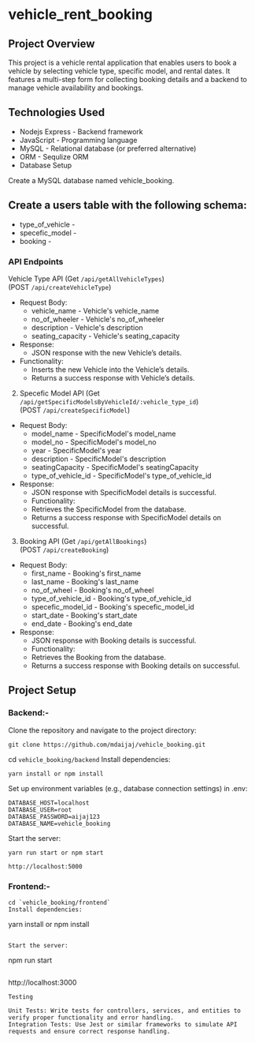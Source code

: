 # vehicle_rent_booking
## Project Overview
This project is a vehicle rental application that enables users to book a vehicle by selecting vehicle type, specific model, and rental dates. 
It features a multi-step form for collecting booking details and a backend to manage vehicle availability and bookings.

## Technologies Used
- Nodejs Express - Backend framework
- JavaScript - Programming language
- MySQL - Relational database (or preferred alternative)
- ORM - Sequlize ORM
- Database Setup

Create a MySQL database named vehicle_booking.
## Create a users table with the following schema:
- type_of_vehicle -
- specefic_model -
- booking -

### API Endpoints
Vehicle Type API (Get `/api/getAllVehicleTypes`) <br/>
(POST `/api/createVehicleType`)
- Request Body:
    - vehicle_name - Vehicle's vehicle_name
    - no_of_wheeler - Vehicle's no_of_wheeler
    - description - Vehicle's description
    - seating_capacity - Vehicle's seating_capacity
- Response:
    - JSON response with the new Vehicle’s details.
- Functionality:
    - Inserts the new Vehicle into the Vehicle’s details.
    - Returns a success response with Vehicle’s details.

2. Specefic Model API (Get `/api/getSpecificModelsByVehicleId/:vehicle_type_id`) <br/>
    (POST `/api/createSpecificModel`)
- Request Body:
    - model_name - SpecificModel's model_name
    - model_no - SpecificModel's model_no
    - year - SpecificModel's year
    - description - SpecificModel's description
    - seatingCapacity - SpecificModel's seatingCapacity
    - type_of_vehicle_id - SpecificModel's type_of_vehicle_id
- Response:
    - JSON response with SpecificModel details  is successful.
    - Functionality:
    - Retrieves the SpecificModel from the database.
    - Returns a success response with SpecificModel details on successful.

3. Booking API (Get `/api/getAllBookings`) <br/>
    (POST `/api/createBooking`)
- Request Body:
    - first_name - Booking's first_name
    - last_name - Booking's last_name
    - no_of_wheel - Booking's no_of_wheel
    - type_of_vehicle_id - Booking's type_of_vehicle_id
    - specefic_model_id - Booking's specefic_model_id
    - start_date - Booking's start_date
    - end_date - Booking's end_date
- Response:
    - JSON response with Booking details  is successful.
    - Functionality:
    - Retrieves the Booking from the database.
    - Returns a success response with Booking details on successful.

## Project Setup
### Backend:-
Clone the repository and navigate to the project directory:
```
git clone https://github.com/mdaijaj/vehicle_booking.git
```
cd `vehicle_booking/backend`
Install dependencies:
```
yarn install or npm install 
```
Set up environment variables (e.g., database connection settings) in .env:
```
DATABASE_HOST=localhost
DATABASE_USER=root
DATABASE_PASSWORD=aijaj123
DATABASE_NAME=vehicle_booking
```

Start the server:
```
yarn run start or npm start
```
```
http://localhost:5000
```

### Frontend:-
```
cd `vehicle_booking/frontend`
Install dependencies:
```
yarn install or npm install 
```

Start the server:
```
npm run start
```
```
http://localhost:3000
```
Testing

Unit Tests: Write tests for controllers, services, and entities to verify proper functionality and error handling.
Integration Tests: Use Jest or similar frameworks to simulate API requests and ensure correct response handling.

